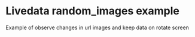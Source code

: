 # Livedata random_images example
Example of observe changes in url images and keep data on rotate screen
